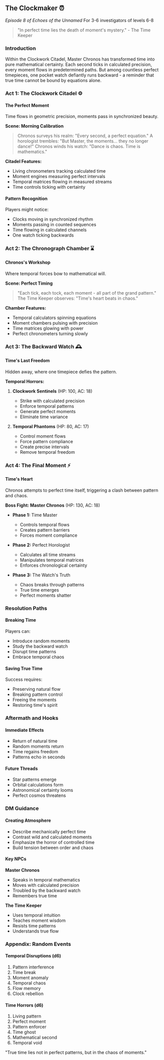## The Clockmaker ⏰
*Episode 8 of Echoes of the Unnamed*
For 3-6 investigators of levels 6-8

> "In perfect time lies the death of moment's mystery." - The Time Keeper

### Introduction
Within the Clockwork Citadel, Master Chronos has transformed time into pure mathematical certainty. Each second ticks in calculated precision, every moment flows in predetermined paths. But among countless perfect timepieces, one pocket watch defiantly runs backward - a reminder that true time cannot be bound by equations alone.

### Act 1: The Clockwork Citadel ⚙️

#### The Perfect Moment
Time flows in geometric precision, moments pass in synchronized beauty.

**Scene: Morning Calibration**
> Chronos surveys his realm: "Every second, a perfect equation."
> A horologist trembles: "But Master, the moments... they no longer dance!"
> Chronos winds his watch: "Dance is chaos. Time is mathematics."

**Citadel Features:**
- Living chronometers tracking calculated time
- Moment engines measuring perfect intervals
- Temporal matrices flowing in measured streams
- Time controls ticking with certainty

#### Pattern Recognition
Players might notice:
- Clocks moving in synchronized rhythm
- Moments passing in counted sequences
- Time flowing in calculated channels
- One watch ticking backwards

### Act 2: The Chronograph Chamber ⌛

#### Chronos's Workshop
Where temporal forces bow to mathematical will.

**Scene: Perfect Timing**
> "Each tick, each tock, each moment - all part of the grand pattern."
> The Time Keeper observes: "Time's heart beats in chaos."

**Chamber Features:**
- Temporal calculators spinning equations
- Moment chambers pulsing with precision
- Time matrices glowing with power
- Perfect chronometers turning slowly

### Act 3: The Backward Watch 🕰️

#### Time's Last Freedom
Hidden away, where one timepiece defies the pattern.

**Temporal Horrors:**
1. **Clockwork Sentinels** (HP: 100, AC: 18)
   - Strike with calculated precision
   - Enforce temporal patterns
   - Generate perfect moments
   - Eliminate time variance

2. **Temporal Phantoms** (HP: 80, AC: 17)
   - Control moment flows
   - Force pattern compliance
   - Create precise intervals
   - Remove temporal freedom

### Act 4: The Final Moment ⚡

#### Time's Heart
Chronos attempts to perfect time itself, triggering a clash between pattern and chaos.

**Boss Fight: Master Chronos** (HP: 130, AC: 18)
- **Phase 1:** Time Master
  - Controls temporal flows
  - Creates pattern barriers
  - Forces moment compliance

- **Phase 2:** Perfect Horologist
  - Calculates all time streams
  - Manipulates temporal matrices
  - Enforces chronological certainty

- **Phase 3:** The Watch's Truth
  - Chaos breaks through patterns
  - True time emerges
  - Perfect moments shatter

### Resolution Paths

#### Breaking Time
Players can:
- Introduce random moments
- Study the backward watch
- Disrupt time patterns
- Embrace temporal chaos

#### Saving True Time
Success requires:
- Preserving natural flow
- Breaking pattern control
- Freeing the moments
- Restoring time's spirit

### Aftermath and Hooks

#### Immediate Effects
- Return of natural time
- Random moments return
- Time regains freedom
- Patterns echo in seconds

#### Future Threads
- Star patterns emerge
- Orbital calculations form
- Astronomical certainty looms
- Perfect cosmos threatens

### DM Guidance

#### Creating Atmosphere
- Describe mechanically perfect time
- Contrast wild and calculated moments
- Emphasize the horror of controlled time
- Build tension between order and chaos

#### Key NPCs

**Master Chronos**
- Speaks in temporal mathematics
- Moves with calculated precision
- Troubled by the backward watch
- Remembers true time

**The Time Keeper**
- Uses temporal intuition
- Teaches moment wisdom
- Resists time patterns
- Understands true flow

### Appendix: Random Events

#### Temporal Disruptions (d6)
1. Pattern interference
2. Time break
3. Moment anomaly
4. Temporal chaos
5. Flow memory
6. Clock rebellion

#### Time Horrors (d6)
1. Living pattern
2. Perfect moment
3. Pattern enforcer
4. Time ghost
5. Mathematical second
6. Temporal void

"True time lies not in perfect patterns, but in the chaos of moments."